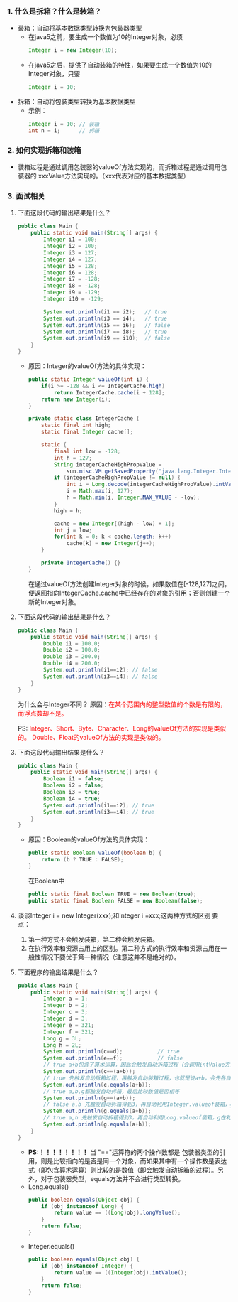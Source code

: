 ### 1. 什么是拆箱？什么是装箱？
+ 装箱：自动将基本数据类型转换为包装器类型
    + 在java5之前，要生成一个数值为10的Integer对象，必须
        ```java
        Integer i = new Integer(10);
        ```
    + 在java5之后，提供了自动装箱的特性，如果要生成一个数值为10的Integer对象，只要
        ```java
        Integer i = 10;
        ```
+ 拆箱：自动将包装类型转换为基本数据类型
    + 示例：
        ```java
        Integer i = 10; // 装箱
        int n = i;      // 拆箱
        ```

### 2. 如何实现拆箱和装箱
+ 装箱过程是通过调用包装器的valueOf方法实现的，而拆箱过程是通过调用包装器的 xxxValue方法实现的。（xxx代表对应的基本数据类型）

### 3. 面试相关
1. 下面这段代码的输出结果是什么？
    ```java
    public class Main {
        public static void main(String[] args) {
            Integer i1 = 100;
            Integer i2 = 100;
            Integer i3 = 127;
            Integer i4 = 127;
            Integer i5 = 128;
            Integer i6 = 128;
            Integer i7 = -128;
            Integer i8 = -128;
            Integer i9 = -129;
            Integer i10 = -129;

            System.out.println(i1 == i2);   // true
            System.out.println(i3 == i4);   // true
            System.out.println(i5 == i6);   // false
            System.out.println(i7 == i8);   // true
            System.out.println(i9 == i10);  // false
        }
    }
    ```
    + 原因：Integer的valueOf方法的具体实现：
        ```java
        public static Integer valueOf(int i) {
            if(i >= -128 && i <= IntegerCache.high)
                return IntegerCache.cache[i + 128];
            return new Integer(i);
        }
        ```
        ```java
        private static class IntegerCache {
            static final int high;
            static final Integer cache[];

            static {
                final int low = -128;
                int h = 127;
                String integerCacheHighPropValue =
                    sun.misc.VM.getSavedProperty("java.lang.Integer.IntegerCache.high");
                if (integerCacheHighPropValue != null) {
                    int i = Long.decode(integerCacheHighPropValue).intValue();
                    i = Math.max(i, 127);
                    h = Math.min(i, Integer.MAX_VALUE - -low);
                }
                high = h;

                cache = new Integer[(high - low) + 1];
                int j = low;
                for(int k = 0; k < cache.length; k++)
                    cache[k] = new Integer(j++);
            }

            private IntegerCache() {}
        }
        ```
        在通过valueOf方法创建Integer对象的时候，如果数值在[-128,127]之间，便返回指向IntegerCache.cache中已经存在的对象的引用；否则创建一个新的Integer对象。
1. 下面这段代码的输出结果是什么？
    ```java
    public class Main {
        public static void main(String[] args) {
            Double i1 = 100.0;
            Double i2 = 100.0;
            Double i3 = 200.0;
            Double i4 = 200.0;
            System.out.println(i1==i2); // false
            System.out.println(i3==i4); // false
        }
    }
    ```
    为什么会与Integer不同？
    原因：<font color="#f00">在某个范围内的整型数值的个数是有限的，而浮点数却不是。</font>

    PS:
    <font color="#f00">Integer、Short、Byte、Character、Long的valueOf方法的实现是类似的。
    Double、Float的valueOf方法的实现是类似的。
    </font>

1. 下面这段代码输出结果是什么？
    ```java
    public class Main {
        public static void main(String[] args) {
            Boolean i1 = false;
            Boolean i2 = false;
            Boolean i3 = true;
            Boolean i4 = true;
            System.out.println(i1==i2); // true
            System.out.println(i3==i4); // true
        }
    }
    ```
    + 原因：Boolean的valueOf方法的具体实现：
        ```java
        public static Boolean valueOf(boolean b) {
            return (b ? TRUE : FALSE);
        }
        ```
        在Boolean中
        ```java
        public static final Boolean TRUE = new Boolean(true);
        public static final Boolean FALSE = new Boolean(false);
        ```
    
1. 谈谈Integer i = new Integer(xxx);和Integer i =xxx;这两种方式的区别
    要点：
    1. 第一种方式不会触发装箱，第二种会触发装箱。
    1. 在执行效率和资源占用上的区别。第二种方式的执行效率和资源占用在一般性情况下要优于第一种情况（注意这并不是绝对的）。

1. 下面程序的输出结果是什么？
    ```java
    public class Main {
        public static void main(String[] args) {
            Integer a = 1;
            Integer b = 2;
            Integer c = 3;
            Integer d = 3;
            Integer e = 321;
            Integer f = 321;
            Long g = 3L;
            Long h = 2L;
            System.out.println(c==d);           // true
            System.out.println(e==f);           // false
            // true a+b包含了算术运算，因此会触发自动拆箱过程（会调用intValue方法），因此它们比较的是数值是否相等
            System.out.println(c==(a+b));
            // true 先触发自动拆箱过程，再触发自动装箱过程，也就是说a+b，会先各自调用intValue方法，得到了加法运算后的数值之后，便调用Integer.valueOf方法，再进行equals比较
            System.out.println(c.equals(a+b));
            // true a,b,g都触发自动拆箱，最后比较数值是否相等
            System.out.println(g==(a+b));
            // false a,b 先触发自动拆箱得到3，再自动利用Integer.valueof装箱，g在利用Long.equals比较
            System.out.println(g.equals(a+b));
            // true a,h 先触发自动拆箱得到3，再自动利用Long.valueof装箱，g在利用Long.equals比较
            System.out.println(g.equals(a+h));
        }
    }
    ```

    + **PS:！！！！！！！！**
    当 "=="运算符的两个操作数都是 包装器类型的引用，则是比较指向的是否是同一个对象，而如果其中有一个操作数是表达式（即包含算术运算）则比较的是数值（即会触发自动拆箱的过程）。另外，对于包装器类型，equals方法并不会进行类型转换。
    + Long.equals()
        ```java
        public boolean equals(Object obj) {
            if (obj instanceof Long) {
                return value == ((Long)obj).longValue();
            }
            return false;
        }
        ```
    + Integer.equals()
        ```java
        public boolean equals(Object obj) {
            if (obj instanceof Integer) {
                return value == ((Integer)obj).intValue();
            }
            return false;
        }
        ```